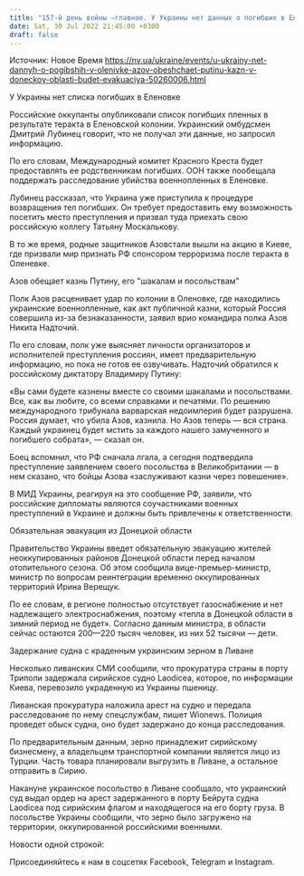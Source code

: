 ```yaml
---
title: "157-й день войны —главное. У Украины нет данных о погибших в Еленовке, Азов обещает Путину казнь, в Донецкой области— обязательная эвакуация"
date: Sat, 30 Jul 2022 21:45:00 +0300
draft: false
---
```

Источник: Новое Время https://nv.ua/ukraine/events/u-ukrainy-net-dannyh-o-pogibshih-v-olenivke-azov-obeshchaet-putinu-kazn-v-doneckoy-oblasti-budet-evakuaciya-50260006.html


У Украины нет списка погибших в Еленовке

Российские оккупанты опубликовали список погибших пленных в результате теракта в Еленовской колонии. Украинский омбудсмен Дмитрий Лубинец говорит, что не получал эти данные, но запросил информацию.

По его словам, Международный комитет Красного Креста будет предоставлять ее родственникам погибших. ООН также пообещала поддержать расследование убийства военнопленных в Еленовке.

Лубинец рассказал, что Украина уже приступила к процедуре возвращения тел погибших. Он требует предоставить ему возможность посетить место преступления и призвал туда приехать свою российскую коллегу Татьяну Москалькову.

В то же время, родные защитников Азовстали вышли на акцию в Киеве, где призвали мир признать РФ спонсором терроризма после теракта в Оленевке.

Азов обещает казнь Путину, его "шакалам и посольствам"

Полк Азов расценивает удар по колонии в Оленовке, где находились украинские военнопленные, как акт публичной казни, который Россия совершила из-за безнаказанности, заявил врио командира полка Азов Никита Надточий.

По его словам, полк уже выясняет личности организаторов и исполнителей преступления россиян, имеет предварительную информацию, но пока не готов ее озвучивать. Надточий обратился к российскому диктатору Владимиру Путину:

«Вы сами будете казнены вместе со своими шакалами и посольствами. Все, как вы любите, со всеми справками и печатями. По решению международного трибунала варварская недоимперия будет разрушена. Россия думает, что убила Азов, казнила. Но Азов теперь — вся страна. Каждый украинец будет мстить за каждого нашего замученного и погибшего собрата», — сказал он.

Боец вспомнил, что РФ сначала лгала, а сегодня подтвердила преступление заявлением своего посольства в Великобритании — в нем сказано, что бойцы Азова «заслуживают казни через повешение».

В МИД Украины, реагируя на это сообщение РФ, заявили, что российские дипломаты являются соучастниками военных преступлений в Украине и должны быть привлечены к ответственности.

Обязательная эвакуация из Донецкой области

Правительство Украины введет обязательную эвакуацию жителей неоккупированных районов Донецкой области перед началом отопительного сезона. Об этом сообщила вице-премьер-министр, министр по вопросам реинтеграции временно оккупированных территорий Ирина Верещук.

По ее словам, в регионе полностью отсутствует газоснабжение и нет надлежащего электроснабжения, поэтому «тепла в Донецкой области в зимний период не будет». Согласно данным министра, в области сейчас остаются 200—220 тысяч человек, из них 52 тысячи — дети.

Задержание судна с краденным украинским зерном в Ливане

Несколько ливанских СМИ сообщили, что прокуратура страны в порту Триполи задержала сирийское судно Laodicea, которое, по информации Киева, перевозило украденную из Украины пшеницу.

Ливанская прокуратура наложила арест на судно и передала расследование по нему спецслужбам, пишет Wionews. Полиция проведет обыск судна, оно будет задержано до конца расследования.

По предварительным данным, зерно принадлежит сирийскому бизнесмену, а владельцем транспортной компании является лицо из Турции. Часть товара планировали выгрузить в Ливане, а остальное отправить в Сирию.

Накануне украинское посольство в Ливане сообщало, что украинский суд выдал ордер на арест задержанного в порту Бейрута судна Laodicea под сирийским флагом и находящегося на его борту груза. В посольстве Украины сообщили, что зерно было загружено на территории, оккупированной российскими военными.

Новости одной строкой:

Присоединяйтесь к нам в соцсетях Facebook, Telegram и Instagram.
